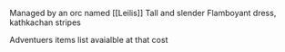 Managed by an orc named [[Leilis]]
Tall and slender
Flamboyant dress, kathkachan stripes

Adventuers items list avaialble at that cost

